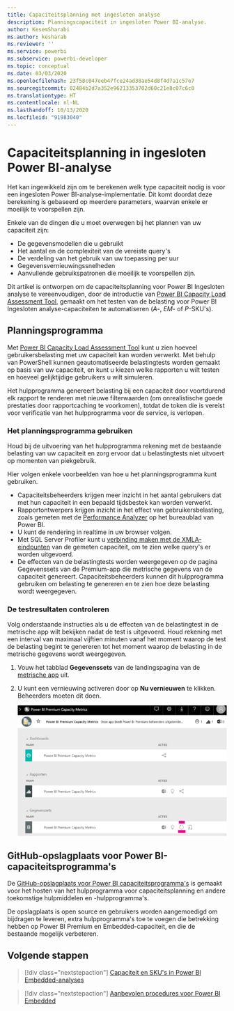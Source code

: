 ```yaml
---
title: Capaciteitsplanning met ingesloten analyse
description: Planningscapaciteit in ingesloten Power BI-analyse.
author: KesemSharabi
ms.author: kesharab
ms.reviewer: ''
ms.service: powerbi
ms.subservice: powerbi-developer
ms.topic: conceptual
ms.date: 03/03/2020
ms.openlocfilehash: 23f58c047eeb47fce24ad38ae54d8f4d7a1c57e7
ms.sourcegitcommit: 02484b2d7a352e96213353702d60c21e8c07c6c0
ms.translationtype: HT
ms.contentlocale: nl-NL
ms.lasthandoff: 10/13/2020
ms.locfileid: "91983040"
---
```

# <a name="capacity-planning-in-power-bi-embedded-analytics"></a>Capaciteitsplanning in ingesloten Power BI-analyse

Het kan ingewikkeld zijn om te berekenen welk type capaciteit nodig is voor een ingesloten Power BI-analyse-implementatie. Dit komt doordat deze berekening is gebaseerd op meerdere parameters, waarvan enkele er moeilijk te voorspellen zijn.

Enkele van de dingen die u moet overwegen bij het plannen van uw capaciteit zijn:

* De gegevensmodellen die u gebruikt
* Het aantal en de complexiteit van de vereiste query's
* De verdeling van het gebruik van uw toepassing per uur
* Gegevensvernieuwingssnelheden
* Aanvullende gebruikspatronen die moeilijk te voorspellen zijn.

Dit artikel is ontworpen om de capaciteitsplanning voor Power BI Ingesloten analyse te vereenvoudigen, door de introductie van [Power BI Capacity Load Assessment Tool](https://github.com/microsoft/PowerBI-Tools-For-Capacities/tree/master/LoadTestingPowerShellTool/), gemaakt om het testen van de belasting voor Power BI Ingesloten analyse-capaciteiten te automatiseren (*A*-, *EM*- of *P*-SKU's).

## <a name="planning-tool"></a>Planningsprogramma

 Met [Power BI Capacity Load Assessment Tool](https://github.com/microsoft/PowerBI-Tools-For-Capacities/tree/master/LoadTestingPowerShellTool/) kunt u zien hoeveel gebruikersbelasting met uw capaciteit kan worden verwerkt. Met behulp van PowerShell kunnen geautomatiseerde belastingtests worden gemaakt op basis van uw capaciteit, en kunt u kiezen welke rapporten u wilt testen en hoeveel gelijktijdige gebruikers u wilt simuleren.

Het hulpprogramma genereert belasting bij een capaciteit door voortdurend elk rapport te renderen met nieuwe filterwaarden (om onrealistische goede prestaties door rapportcaching te voorkomen), totdat de token die is vereist voor verificatie van het hulpprogramma voor de service, is verlopen.

### <a name="using-the-planning-tool"></a>Het planningsprogramma gebruiken

Houd bij de uitvoering van het hulpprogramma rekening met de bestaande belasting van uw capaciteit en zorg ervoor dat u belastingtests niet uitvoert op momenten van piekgebruik.

Hier volgen enkele voorbeelden van hoe u het planningsprogramma kunt gebruiken.

* Capaciteitsbeheerders krijgen meer inzicht in het aantal gebruikers dat met hun capaciteit in een bepaald tijdsbestek kan worden verwerkt.
* Rapportontwerpers krijgen inzicht in het effect van gebruikersbelasting, zoals gemeten met de [Performance Analyzer](../../create-reports/desktop-performance-analyzer.md) op het bureaublad van Power BI.
* U kunt de rendering in realtime in uw browser volgen.
* Met SQL Server Profiler kunt u [verbinding maken met de XMLA-eindpunten](https://powerbi.microsoft.com/blog/power-bi-open-platform-connectivity-with-xmla-endpoints-public-preview/) van de gemeten capaciteit, om te zien welke query's er worden uitgevoerd.
* De effecten van de belastingtests worden weergegeven op de pagina Gegevenssets van de Premium-app die metrische gegevens van de capaciteit genereert. Capaciteitsbeheerders kunnen dit hulpprogramma gebruiken om belasting te genereren en te zien hoe deze belasting wordt weergegeven.

### <a name="reviewing-the-test-results"></a>De testresultaten controleren

Volg onderstaande instructies als u de effecten van de belastingtest in de metrische app wilt bekijken nadat de test is uitgevoerd. Houd rekening met een interval van maximaal vijftien minuten vanaf het moment waarop de test de belasting begint te genereren tot het moment waarop de belasting in de metrische gegevens wordt weergegeven.

1. Vouw het tabblad **Gegevenssets** van de landingspagina van de [metrische app](../../admin/service-admin-premium-monitor-capacity.md) uit.
2. U kunt een vernieuwing activeren door op **Nu vernieuwen** te klikken. Beheerders moeten dit doen.

    ![Premium metrische gegevens van Power BI-capaciteit](media/embedded-capacity-planning/embedded-capacity-planning.png)

## <a name="power-bi-capacity-tools-github-repository"></a>GitHub-opslagplaats voor Power BI-capaciteitsprogramma's

De [GitHub-opslagplaats voor Power BI capaciteitsprogramma's](https://github.com/microsoft/PowerBI-Tools-For-Capacities) is gemaakt voor het hosten van het hulpprogramma voor capaciteitsplanning en andere toekomstige hulpmiddelen en -hulpprogramma's.

De opslagplaats is open source en gebruikers worden aangemoedigd om bijdragen te leveren, extra hulpprogramma's toe te voegen die betrekking hebben op Power BI Premium en Embedded-capaciteit, en die de bestaande mogelijk verbeteren.

## <a name="next-steps"></a>Volgende stappen

> [!div class="nextstepaction"]
>[Capaciteit en SKU's in Power BI Embedded-analyses](embedded-capacity.md)

> [!div class="nextstepaction"]
>[Aanbevolen procedures voor Power BI Embedded](embedded-performance-best-practices.md)